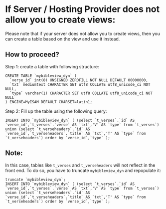 # If Server / Hosting Provider does not allow you to create views:

Please note that if your server does not allow you to create views, then you can create a table based on the view and use it instead.

## How to proceed?

Step 1: create a table with following structure:

```MySQL
CREATE TABLE `mybibleview_dyn` (
  `verse_id` int(8) UNSIGNED ZEROFILL NOT NULL DEFAULT 00000000,
  `txt` mediumtext CHARACTER SET utf8 COLLATE utf8_unicode_ci NOT NULL,
  `type` varchar(1) CHARACTER SET utf8 COLLATE utf8_unicode_ci NOT NULL
) ENGINE=MyISAM DEFAULT CHARSET=latin1;
```

Step 2: Fill up the table using the following query:

```MySQL
INSERT INTO `mybibleview_dyn` ( (select `t_verses`.`id` AS `verse_id`,`t_verses`.`verse` AS `txt`,'V' AS `type` from `t_verses`) union (select `t_verseheaders`.`id` AS `verse_id`,`t_verseheaders`.`title` AS `txt`,'T' AS `type` from `t_verseheaders`) order by `verse_id`,`type` );
```

## Note:

In this case, tables like `t_verses` and `t_verseheaders` will not reflect in the front end. To do so, you have to truncate `mybibleview_dyn` and repopulate it:

```MySQL
truncate `mybibleview_dyn`;
INSERT INTO `mybibleview_dyn` ( (select `t_verses`.`id` AS `verse_id`,`t_verses`.`verse` AS `txt`,'V' AS `type` from `t_verses`) union (select `t_verseheaders`.`id` AS `verse_id`,`t_verseheaders`.`title` AS `txt`,'T' AS `type` from `t_verseheaders`) order by `verse_id`,`type` );
```

